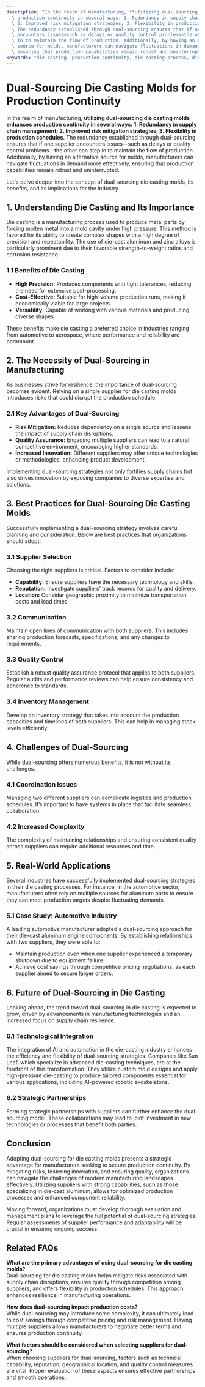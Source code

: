 ```yaml
---
description: "In the realm of manufacturing, **utilizing dual-sourcing die casting molds enhances\
  \ production continuity in several ways: 1. Redundancy in supply chain management;\
  \ 2. Improved risk mitigation strategies; 3. Flexibility in production schedules**.\
  \ The redundancy established through dual-sourcing ensures that if one supplier\
  \ encounters issues—such as delays or quality control problems—the other can step\
  \ in to maintain the flow of production. Additionally, by having an alternative\
  \ source for molds, manufacturers can navigate fluctuations in demand more effectively,\
  \ ensuring that production capabilities remain robust and uninterrupted."
keywords: "die casting, production continuity, die casting process, die-cast aluminum"
---
```

# Dual-Sourcing Die Casting Molds for Production Continuity

In the realm of manufacturing, **utilizing dual-sourcing die casting molds enhances production continuity in several ways: 1. Redundancy in supply chain management; 2. Improved risk mitigation strategies; 3. Flexibility in production schedules**. The redundancy established through dual-sourcing ensures that if one supplier encounters issues—such as delays or quality control problems—the other can step in to maintain the flow of production. Additionally, by having an alternative source for molds, manufacturers can navigate fluctuations in demand more effectively, ensuring that production capabilities remain robust and uninterrupted.

Let's delve deeper into the concept of dual-sourcing die casting molds, its benefits, and its implications for the industry.

## **1. Understanding Die Casting and Its Importance**

Die casting is a manufacturing process used to produce metal parts by forcing molten metal into a mold cavity under high pressure. This method is favored for its ability to create complex shapes with a high degree of precision and repeatability. The use of die-cast aluminum and zinc alloys is particularly prominent due to their favorable strength-to-weight ratios and corrosion resistance.

### **1.1 Benefits of Die Casting**

- **High Precision:** Produces components with tight tolerances, reducing the need for extensive post-processing.
- **Cost-Effective:** Suitable for high-volume production runs, making it economically viable for large projects.
- **Versatility:** Capable of working with various materials and producing diverse shapes.

These benefits make die casting a preferred choice in industries ranging from automotive to aerospace, where performance and reliability are paramount.

## **2. The Necessity of Dual-Sourcing in Manufacturing**

As businesses strive for resilience, the importance of dual-sourcing becomes evident. Relying on a single supplier for die casting molds introduces risks that could disrupt the production schedule. 

### **2.1 Key Advantages of Dual-Sourcing**

- **Risk Mitigation:** Reduces dependency on a single source and lessens the impact of supply chain disruptions.
- **Quality Assurance:** Engaging multiple suppliers can lead to a natural competitive environment, encouraging higher standards.
- **Increased Innovation:** Different suppliers may offer unique technologies or methodologies, enhancing product development.

Implementing dual-sourcing strategies not only fortifies supply chains but also drives innovation by exposing companies to diverse expertise and solutions.

## **3. Best Practices for Dual-Sourcing Die Casting Molds**

Successfully implementing a dual-sourcing strategy involves careful planning and consideration. Below are best practices that organizations should adopt:

### **3.1 Supplier Selection**

Choosing the right suppliers is critical. Factors to consider include:

- **Capability:** Ensure suppliers have the necessary technology and skills.
- **Reputation:** Investigate suppliers’ track records for quality and delivery.
- **Location:** Consider geographic proximity to minimize transportation costs and lead times.

### **3.2 Communication**

Maintain open lines of communication with both suppliers. This includes sharing production forecasts, specifications, and any changes to requirements.

### **3.3 Quality Control**

Establish a robust quality assurance protocol that applies to both suppliers. Regular audits and performance reviews can help ensure consistency and adherence to standards.

### **3.4 Inventory Management**

Develop an inventory strategy that takes into account the production capacities and timelines of both suppliers. This can help in managing stock levels efficiently.

## **4. Challenges of Dual-Sourcing**

While dual-sourcing offers numerous benefits, it is not without its challenges.

### **4.1 Coordination Issues**

Managing two different suppliers can complicate logistics and production schedules. It’s important to have systems in place that facilitate seamless collaboration.

### **4.2 Increased Complexity**

The complexity of maintaining relationships and ensuring consistent quality across suppliers can require additional resources and time.

## **5. Real-World Applications**

Several industries have successfully implemented dual-sourcing strategies in their die casting processes. For instance, in the automotive sector, manufacturers often rely on multiple sources for aluminum parts to ensure they can meet production targets despite fluctuating demands.

### **5.1 Case Study: Automotive Industry**

A leading automotive manufacturer adopted a dual-sourcing approach for their die-cast aluminum engine components. By establishing relationships with two suppliers, they were able to:

- Maintain production even when one supplier experienced a temporary shutdown due to equipment failure.
- Achieve cost savings through competitive pricing negotiations, as each supplier aimed to secure larger orders.

## **6. Future of Dual-Sourcing in Die Casting**

Looking ahead, the trend toward dual-sourcing in die casting is expected to grow, driven by advancements in manufacturing technologies and an increased focus on supply chain resilience.

### **6.1 Technological Integration**

The integration of AI and automation in the die-casting industry enhances the efficiency and flexibility of dual-sourcing strategies. Companies like Sun Leaf, which specialize in advanced die-casting techniques, are at the forefront of this transformation. They utilize custom mold designs and apply high-pressure die-casting to produce tailored components essential for various applications, including AI-powered robotic exoskeletons.

### **6.2 Strategic Partnerships**

Forming strategic partnerships with suppliers can further enhance the dual-sourcing model. These collaborations may lead to joint investment in new technologies or processes that benefit both parties.

## **Conclusion**

Adopting dual-sourcing for die casting molds presents a strategic advantage for manufacturers seeking to secure production continuity. By mitigating risks, fostering innovation, and ensuring quality, organizations can navigate the challenges of modern manufacturing landscapes effectively. Utilizing suppliers with strong capabilities, such as those specializing in die-cast aluminum, allows for optimized production processes and enhanced component reliability.

Moving forward, organizations must develop thorough evaluation and management plans to leverage the full potential of dual-sourcing strategies. Regular assessments of supplier performance and adaptability will be crucial in ensuring ongoing success.

## Related FAQs

**What are the primary advantages of using dual-sourcing for die casting molds?**  
Dual-sourcing for die casting molds helps mitigate risks associated with supply chain disruptions, ensures quality through competition among suppliers, and offers flexibility in production schedules. This approach enhances resilience in manufacturing operations.

**How does dual-sourcing impact production costs?**  
While dual-sourcing may introduce some complexity, it can ultimately lead to cost savings through competitive pricing and risk management. Having multiple suppliers allows manufacturers to negotiate better terms and ensures production continuity.

**What factors should be considered when selecting suppliers for dual-sourcing?**  
When choosing suppliers for dual-sourcing, factors such as technical capability, reputation, geographical location, and quality control measures are vital. Proper evaluation of these aspects ensures effective partnerships and smooth operations.
